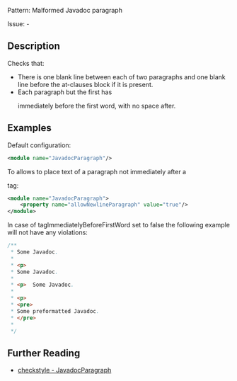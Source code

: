 Pattern: Malformed Javadoc paragraph

Issue: -

## Description

Checks that: 

  - There is one blank line between each of two paragraphs and one blank line before the at-clauses block if it is present. 
  - Each paragraph but the first has <p> immediately before the first word, with no space after. 

## Examples

Default configuration: 


```xml
<module name="JavadocParagraph"/>
```
        

To allows to place text of a paragraph not immediately after a <p> tag: 


```xml
<module name="JavadocParagraph">
    <property name="allowNewlineParagraph" value="true"/>
</module>
```
        

In case of tagImmediatelyBeforeFirstWord set to false the following example will not have any violations: 


```java
/**
 * Some Javadoc.
 *
 * <p>
 * Some Javadoc.
 *
 * <p>  Some Javadoc.
 *
 * <p>
 * <pre>
 * Some preformatted Javadoc.
 * </pre>
 *
 */
```

## Further Reading

* [checkstyle - JavadocParagraph](http://checkstyle.sourceforge.net/config_javadoc.html#JavadocParagraph)
